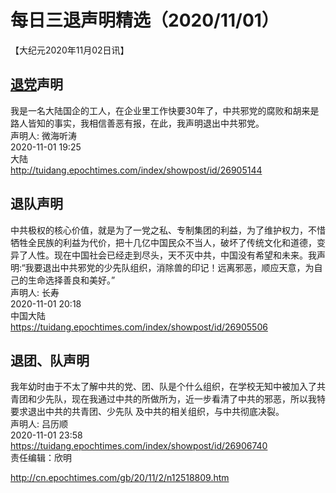 # 每日三退声明精选（2020/11/01）
  
  
【大纪元2020年11月02日讯】  
## <a href="http://cn.epochtimes.com/gb/tag/%E9%80%80%E5%85%9A.html">退党</a>声明  
我是一名大陆国企的工人，在企业里工作快要30年了，中共邪党的腐败和胡来是路人皆知的事实，我相信善恶有报，在此，我声明退出中共邪党。  
声明人: 微海听涛  
2020-11-01 19:25  
大陆  
http://tuidang.epochtimes.com/index/showpost/id/26905144  
## 退队声明  
中共极权的核心价值，就是为了一党之私、专制集团的利益，为了维护权力，不惜牺牲全民族的利益为代价，把十几亿中国民众不当人，破坏了传统文化和道德，变异了人性。现在中国社会已经走到尽头，天不灭中共，中国没有希望和未来。我声明:“我要退出中共邪党的少先队组织，消除兽的印记！远离邪恶，顺应天意，为自己的生命选择善良和美好。”  
声明人: 长寿  
2020-11-01 20:18  
中国大陆  
https://tuidang.epochtimes.com/index/showpost/id/26905506  
## 退团、队声明  
我年幼时由于不太了解中共的党、团、队是个什么组织，在学校无知中被加入了共青团和少先队，现在我通过中共的所做所为，近一步看清了中共的邪恶，所以我特要求退出中共的共青团、少先队 及中共的相关组织，与中共彻底决裂。  
声明人: 吕历顺  
2020-11-01 23:58  
https://tuidang.epochtimes.com/index/showpost/id/26906740  
责任编辑：欣明  
  
  
  
http://cn.epochtimes.com/gb/20/11/2/n12518809.htm
